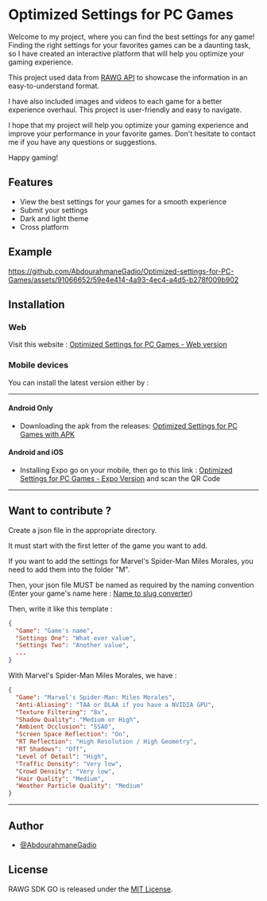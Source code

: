 
# Optimized Settings for PC Games

Welcome to my project, where you can find the best settings for any game! Finding the right settings for your favorites games can be a daunting task, so I have created an interactive platform that will help you optimize your gaming experience. 

This project used data from [RAWG API](https://rawg.io/) to showcase the information in an easy-to-understand format. 

I have also included images and videos to each game for a better experience overhaul. This project is user-friendly and easy to navigate. 

I hope that my project will help you optimize your gaming experience and improve your performance in your favorite games. Don't hesitate to contact me if you have any questions or suggestions. 

Happy gaming!


## Features

- View the best settings for your games for a smooth experience
- Submit your settings
- Dark and light theme
- Cross platform

## Example

https://github.com/AbdourahmaneGadio/Optimized-settings-for-PC-Games/assets/91066652/59e4e414-4a93-4ec4-a4d5-b278f009b902

## Installation

### Web

Visit this website : [Optimized Settings for PC Games - Web version](https://abdourahmanegadio.github.io/Optimized-settings-for-PC-Games/)

### Mobile devices

You can install the latest version either by :

---

#### Android Only
- Downloading the apk from the releases: [Optimized Settings for PC Games with APK](https://github.com/AbdourahmaneGadio/Optimized-settings-for-PC-Games/releases/latest/download/optimized-settings-for-pc-games.apk)

#### Android and iOS

- Installing Expo go on your mobile, then go to this link : [Optimized Settings for PC Games - Expo Version](https://expo.dev/@guer7_jdhf/optimized-setttings-for-pc-games) and scan the QR Code

---

## Want to contribute ?

Create a json file in the appropriate directory. 

It must start with the first letter of the game you want to add.

If you want to add the settings for Marvel's Spider-Man Miles Morales, you need to add them into the folder "M".

Then, your json file MUST be named as required by the naming convention (Enter your game's name here : [Name to slug converter](https://slugify.online/))


Then, write it like this template :

```json
{
  "Game": "Game's name",
  "Settings One": "What ever value",
  "Settings Two": "Another value",
  ...
}
```

With Marvel's Spider-Man Miles Morales, we have :

```json
{
  "Game": "Marvel's Spider-Man: Miles Morales",
  "Anti-Aliasing": "TAA or DLAA if you have a NVIDIA GPU",
  "Texture Filtering": "8x",
  "Shadow Quality": "Medium or High",
  "Ambient Occlusion": "SSAO",
  "Screen Space Reflection": "On",
  "RT Reflection": "High Resolution / High Geometry",
  "RT Shadows": "Off",
  "Level of Detail": "High",
  "Traffic Density": "Very low",
  "Crowd Density": "Very low",
  "Hair Quality": "Medium",
  "Weather Particle Quality": "Medium"
}
```

---

## Author

- [@AbdourahmaneGadio](https://github.com/AbdourahmaneGadio)


## License

RAWG SDK GO is released under the [MIT License](https://choosealicense.com/licenses/mit/).

